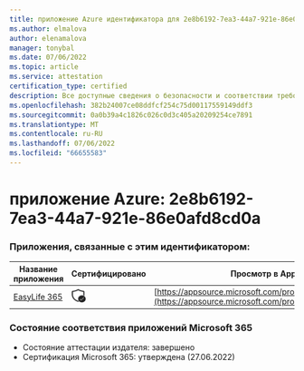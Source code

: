 ```yaml
---
title: приложение Azure идентификатора для 2e8b6192-7ea3-44a7-921e-86e0afd8cd0a
ms.author: elmalova
author: elenamalova
manager: tonybal
ms.date: 07/06/2022
ms.topic: article
ms.service: attestation
certification_type: certified
description: Все доступные сведения о безопасности и соответствии требованиям для 2e8b6192-7ea3-44a7-921e-86e0afd8cd0a.
ms.openlocfilehash: 382b24007ce08ddfcf254c75d00117559149ddf3
ms.sourcegitcommit: 0a0b39a4c1826c026c0d3c405a20209254ce7891
ms.translationtype: MT
ms.contentlocale: ru-RU
ms.lasthandoff: 07/06/2022
ms.locfileid: "66655583"
---
```

# <a name="azure-app-id-2e8b6192-7ea3-44a7-921e-86e0afd8cd0a"></a>приложение Azure: 2e8b6192-7ea3-44a7-921e-86e0afd8cd0a


### <a name="apps-associated-with-this-id"></a>Приложения, связанные с этим идентификатором:
| **Название приложения** | **Сертифицировано** | **Просмотр в AppSource** |
|--------------|---------------|-----------------------|
| [EasyLife 365](../forward/WA200003697.md) | <img alt="Certified application badge" src="../media/certified-badge.png" height="25" width="25" /> | [https://appsource.microsoft.com/product/office/WA200003697](https://appsource.microsoft.com/product/office/WA200003697) |

### <a name="microsoft-365-app-compliance-status"></a>Состояние соответствия приложений Microsoft 365
- Состояние аттестации издателя: завершено
- Сертификация Microsoft 365: утверждена (27.06.2022)
